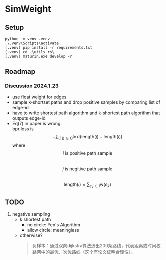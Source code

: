 # SimWeight

## Setup

```
python -m venv .venv
.\.venv\Scripts\activate
(.venv) pip install -r requirements.txt
(.venv) cd .\utils_rs\
(.venv) maturin.exe develop -r
```

## Roadmap

### Discussion 2024.1.23

- use float weight for edges
- sample k-shortset paths and drop positive samples by comparing list of edge-id
- have to write shortest path algorithm and k-shortest path algorithm that outputs edge-id
- Eq(7) in paper is wrong.  
  bpr loss is
  $$-\sum_{(i,j)\in G}{\ln  \sigma(\mathrm{length}(j) - \mathrm{length}(i))}$$
  where  
  $$i \text{ is positive path sample}$$  
  $$j \text{ is negitive path sample}$$  
  $$\mathrm{length}(i) = \sum_{e_k \in i} \mathrm{w}(e_k)$$

## TODO
1. negative sampling
   - k shortest path
     - no circle: Yen's Algorithm
     - allow circle: meaningless
   - otherwise?
     > 负样本：通过双向dijkstra算法选出200条路线，代表距离或时间权路网中的最优、次优路线（这个有论文证明合理性）。
